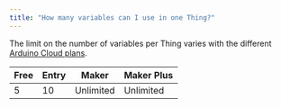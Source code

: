 ```yaml
---
title: "How many variables can I use in one Thing?"
---
```


The limit on the number of variables per Thing varies with the different [Arduino Cloud plans](https://cloud.arduino.cc/plans).

| Free | Entry | Maker     | Maker Plus |
|------|-------|-----------|------------|
| 5    | 10    | Unlimited | Unlimited  |
